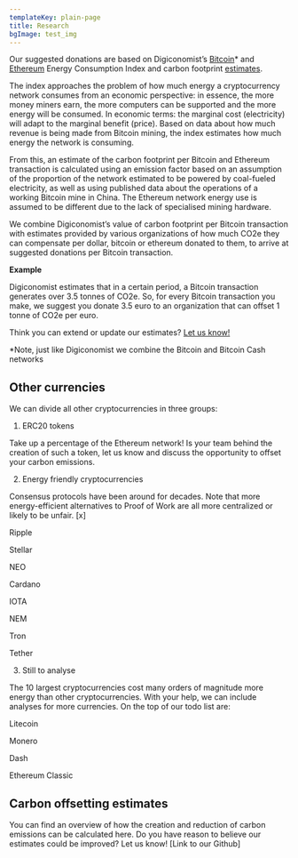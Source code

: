 ```yaml
---
templateKey: plain-page
title: Research
bgImage: test_img
---
```

Our suggested donations are based on Digiconomist’s [Bitcoin](https://digiconomist.net/bitcoin-energy-consumption)* and [Ethereum](https://digiconomist.net/ethereum-energy-consumption) Energy Consumption Index and carbon footprint [estimates](https://digiconomist.net/bitcoin-carbon-footprint).

The index approaches the problem of how much energy a cryptocurrency network consumes from an economic perspective: in essence, the more money miners earn, the more computers can be supported and the more energy will be consumed. In economic terms: the marginal cost (electricity) will adapt to the marginal benefit (price). Based on data about how much revenue is being made from Bitcoin mining, the index estimates how much energy the network is consuming.

From this, an estimate of the carbon footprint per Bitcoin and Ethereum transaction is calculated using an emission factor based on an assumption of the proportion of the network estimated to be powered by coal-fueled electricity, as well as using published data about the operations of a working Bitcoin mine in China. The Ethereum network energy use is assumed to be different due to the lack of specialised mining hardware.

We combine Digiconomist’s value of carbon footprint per Bitcoin transaction with estimates provided by various organizations of how much CO2e they can compensate per dollar, bitcoin or ethereum donated to them, to arrive at suggested donations per Bitcoin transaction.

**Example**

Digiconomist estimates that in a certain period, a Bitcoin transaction generates over 3.5 tonnes of CO2e. So, for every Bitcoin transaction you make, we suggest you donate 3.5 euro to an organization that can offset 1 tonne of CO2e per euro.

Think you can extend or update our estimates? [Let us know!](https://github.com/Kaisaurus/cryptopledge-website) 

\*Note, just like Digiconomist we combine the Bitcoin and Bitcoin Cash networks

## Other currencies

We can divide all other cryptocurrencies in three groups:



1. ERC20 tokens

Take up a percentage of the Ethereum network! Is your team behind the creation of such a token, let us know and discuss the opportunity to offset your carbon emissions.



2. Energy friendly cryptocurrencies 

Consensus protocols have been around for decades. Note that more energy-efficient alternatives to Proof of Work are all more centralized or likely to be unfair. \[x]

Ripple

Stellar

NEO

Cardano

IOTA

NEM

Tron

Tether



3. Still to analyse

The 10 largest cryptocurrencies cost many orders of magnitude more energy than other cryptocurrencies. With your help, we can include analyses for more currencies. On the top of our todo list are:

Litecoin

Monero

Dash

Ethereum Classic



## Carbon offsetting estimates

You can find an overview of how the creation and reduction of carbon emissions can be calculated here. Do you have reason to believe our estimates could be improved? Let us know! \[Link to our Github]
